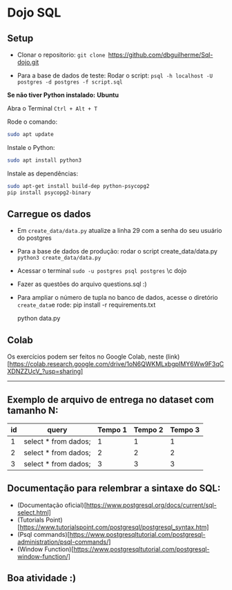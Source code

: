 # Dojo SQL

## Setup

- Clonar o repositorio:
  `git clone `https://github.com/dbguilherme/Sql-dojo.git

- Para a base de dados de teste: Rodar o script:
  `psql -h localhost -U postgres -d postgres -f script.sql `

**Se não tiver Python instalado:**
**Ubuntu**

Abra o Terminal `Ctrl + Alt + T`

Rode o comando:

```bash
sudo apt update
```

Instale o Python:

```bash
sudo apt install python3
```

Instale as dependências:

```bash
sudo apt-get install build-dep python-psycopg2
pip install psycopg2-binary
```

## Carregue os dados

- Em `create_data/data.py` atualize a linha 29 com a senha do seu usuário do postgres

- Para a base de dados de produção: rodar o script create_data/data.py
  `python3 create_data/data.py`

- Acessar o terminal
  `sudo -u postgres psql postgres`
  \c dojo

- Fazer as questões do arquivo questions.sql :)

- Para ampliar o número de tupla no banco de dados, acesse o diretório `create_data`e rode:
  pip install -r requirements.txt

  python data.py

## Colab

Os exercícios podem ser feitos no Google Colab, neste (link)[https://colab.research.google.com/drive/1oN6QWKMLxbgpIMY6Ww9F3qCXDNZZUcV_?usp=sharing]

---

## Exemplo de arquivo de entrega no dataset com tamanho N:

| id  | query                 | Tempo 1 | Tempo 2 | Tempo 3 |
| --- | --------------------- | ------- | ------- | ------- |
| 1   | select \* from dados; | 1       | 1       | 1       |
| 2   | select \* from dados; | 2       | 2       | 2       |
| 3   | select \* from dados; | 3       | 3       | 3       |

## Documentação para relembrar a sintaxe do SQL:

- (Documentação oficial)[https://www.postgresql.org/docs/current/sql-select.html]
- (Tutorials Point)[https://www.tutorialspoint.com/postgresql/postgresql_syntax.htm]
- (Psql commands)[https://www.postgresqltutorial.com/postgresql-administration/psql-commands/]
- (Window Function)[https://www.postgresqltutorial.com/postgresql-window-function/]

## Boa atividade :)
